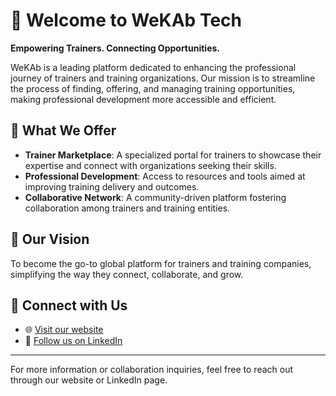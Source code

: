 # 👋 Welcome to WeKAb Tech

**Empowering Trainers. Connecting Opportunities.**

WeKAb is a leading platform dedicated to enhancing the professional journey of trainers and training organizations. Our mission is to streamline the process of finding, offering, and managing training opportunities, making professional development more accessible and efficient.

## 🌟 What We Offer

- **Trainer Marketplace**: A specialized portal for trainers to showcase their expertise and connect with organizations seeking their skills.
- **Professional Development**: Access to resources and tools aimed at improving training delivery and outcomes.
- **Collaborative Network**: A community-driven platform fostering collaboration among trainers and training entities.

## 🚀 Our Vision

To become the go-to global platform for trainers and training companies, simplifying the way they connect, collaborate, and grow.

## 🔗 Connect with Us

- 🌐 [Visit our website](https://www.wekab.com)
- 💼 [Follow us on LinkedIn](https://www.linkedin.com/company/wekab)

---

For more information or collaboration inquiries, feel free to reach out through our website or LinkedIn page.

